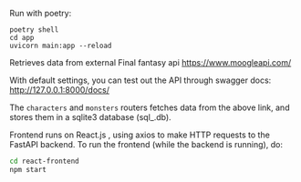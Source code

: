 Run with poetry:

```
poetry shell
cd app
uvicorn main:app --reload
```

Retrieves data from external Final fantasy api
https://www.moogleapi.com/

With default settings, you can test out the API through swagger docs:
http://127.0.0.1:8000/docs/

The `characters` and `monsters` routers fetches data from the above link,
and stores them in a sqlite3 database (sql_.db).


Frontend runs on React.js , using axios to make HTTP requests to the FastAPI backend.
To run the frontend (while the backend is running), do:
```bash
cd react-frontend
npm start
```